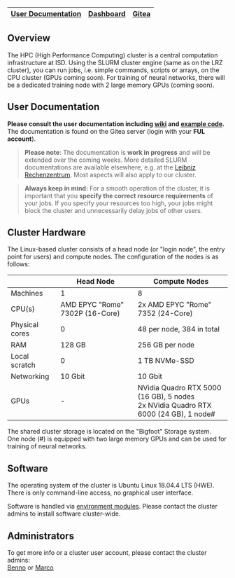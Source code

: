 | [User Documentation](http://git.isd-muc.de:8080/DueringLab/Cluster_User/wiki) | [Dashboard](http://cluster.isd.med.uni-muenchen.de/dashboard.html) | [Gitea](http://git.isd-muc.de) |
| --- | --- | --- |

## Overview

The HPC (High Performance Computing) cluster is a central computation infrastructure at ISD. Using the SLURM cluster engine (same as on the LRZ cluster), you can run jobs, i.e. simple commands, scripts or arrays, on the CPU cluster (GPUs coming soon). For training of neural networks, there will be a dedicated training node with 2 large memory GPUs (coming soon).

## User Documentation

**Please consult the user documentation including  [wiki](http://git.isd-muc.de:8080/DueringLab/Cluster_User/wiki) and [example code](http://git.isd-muc.de:8080/DueringLab/Cluster_User).**  
The documentation is found on the Gitea server (login with your **FUL account**).

> **Please note**: The documentation is **work in progress** and will be extended over the coming weeks. More detailed SLURM documentations are available elsewhere, e.g. at the [Leibniz Rechenzentrum](https://doku.lrz.de/display/PUBLIC/SLURM+Workload+Manager). Most aspects will also apply to our cluster.

> **Always keep in mind:** For a smooth operation of the cluster, it is important that you **specify the correct resource requirements** of your jobs. If you specify your resources too high, your jobs might block the cluster and unnecessarily delay jobs of other users.
    
## Cluster Hardware

The Linux-based cluster consists of a head node (or "login node", the entry point for users) and compute nodes. The configuration of the nodes is as follows:

|  | Head Node | Compute Nodes |
| ---- | --------- | ---- |
| Machines | 1 | 8 |
| CPU(s) | AMD EPYC "Rome" 7302P (16-Core) | 2x AMD EPYC "Rome" 7352 (24-Core)|
| Physical cores | 0 | 48 per node, 384 in total |
| RAM | 128 GB | 256 GB per node |
| Local scratch | 0 | 1 TB NVMe-SSD |
| Networking | 10 Gbit | 10 Gbit |
| GPUs | - | NVidia Quadro RTX 5000 (16 GB), 5 nodes<br>2x NVidia Quadro RTX 6000 (24 GB), 1 node# |

The shared cluster storage is located on the "Bigfoot" Storage system.  
One node (#) is equipped with two large memory GPUs and can be used for training of neural networks.

## Software 

The operating system of the cluster is Ubuntu Linux 18.04.4 LTS (HWE). There is only command-line access, no graphical user interface.

Software is handled via [environment modules](https://modules.readthedocs.io/en/latest/). Please contact the cluster admins to install software cluster-wide.

## Administrators

To get more info or a cluster user account, please contact the cluster admins:  
[Benno](mailto:benno.gesierich@med.uni-muenchen.de) or [Marco](mailto:marco.duering@med.uni-muenchen.de)

&nbsp;